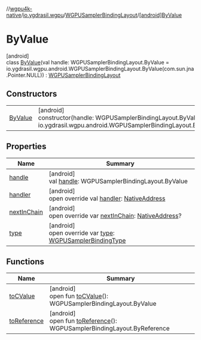 //[wgpu4k-native](../../../../index.md)/[io.ygdrasil.wgpu](../../index.md)/[WGPUSamplerBindingLayout](../index.md)/[[android]ByValue](index.md)

# ByValue

[android]\
class [ByValue](index.md)(val handle: WGPUSamplerBindingLayout.ByValue = io.ygdrasil.wgpu.android.WGPUSamplerBindingLayout.ByValue(com.sun.jna.Pointer.NULL)) : [WGPUSamplerBindingLayout](../index.md)

## Constructors

| | |
|---|---|
| [ByValue](-by-value.md) | [android]<br>constructor(handle: WGPUSamplerBindingLayout.ByValue = io.ygdrasil.wgpu.android.WGPUSamplerBindingLayout.ByValue(com.sun.jna.Pointer.NULL)) |

## Properties

| Name | Summary |
|---|---|
| [handle](handle.md) | [android]<br>val [handle](handle.md): WGPUSamplerBindingLayout.ByValue |
| [handler](handler.md) | [android]<br>open override val [handler](handler.md): [NativeAddress](../../../ffi/-native-address/index.md) |
| [nextInChain](next-in-chain.md) | [android]<br>open override var [nextInChain](next-in-chain.md): [NativeAddress](../../../ffi/-native-address/index.md)? |
| [type](type.md) | [android]<br>open override var [type](type.md): [WGPUSamplerBindingType](../../-w-g-p-u-sampler-binding-type/index.md) |

## Functions

| Name | Summary |
|---|---|
| [toCValue](../[android]to-c-value.md) | [android]<br>open fun [toCValue](../[android]to-c-value.md)(): WGPUSamplerBindingLayout.ByValue |
| [toReference](../to-reference.md) | [android]<br>open fun [toReference](../to-reference.md)(): WGPUSamplerBindingLayout.ByReference |